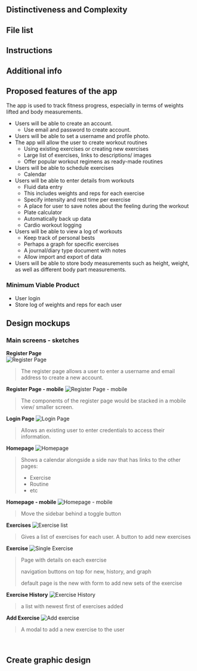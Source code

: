 ## Distinctiveness and Complexity


## File list


## Instructions


## Additional info



## Proposed features of the app

The app is used to track fitness progress, especially in terms of weights lifted and body measurements.

* Users will be able to create an account.
	* Use email and password to create account.
* Users will be able to set a username and profile photo.
* The app will allow the user to create workout routines
	* Using existing exercises or creating new exercises
	* Large list of exercises, links to descriptions/ images
	* Offer popular workout regimens as ready-made routines
* Users will be able to schedule exercises
	* Calendar
* Users will be able to enter details from workouts
	* Fluid data entry 
	* This includes weights and reps for each exercise
	* Specify intensity and rest time per exercise
	* A place for user to save notes about the feeling during the workout
	* Plate calculator
	* Automatically back up data
	* Cardio workout logging
* Users will be able to view a log of workouts
	* Keep track of personal bests
	* Perhaps a graph for specific exercises
	* A journal/diary type document with notes 
	* Allow import and export of data
* Users will be able to store body measurements such as height, weight, as well as different body part measurements.

### Minimum Viable Product

* User login
* Store log of weights and reps for each user


## Design mockups

### Main screens - sketches

**Register Page**  
![Register Page](/images/Register.jpg "Register web page")

> The register page allows a user to enter a username and email address to create a new account.

**Register Page - mobile**
![Register Page - mobile](/images/Register2.jpg)

> The components of the register page would be stacked in a mobile view/ smaller screen.

**Login Page**
![Login Page](/images/Login.jpg)

> Allows an existing user to enter credentials to access their information.

**Homepage**
![Homepage](/images/Homepage.jpg)

> Shows a calendar alongside a side nav that has links to the other pages: 
>
> * Exercise
> * Routine
> * etc

**Homepage - mobile**
![Homepage - mobile](/images/homepage-m.jpg)

> Move the sidebar behind a toggle button 

**Exercises**
![Exercise list](/images/exercises-list.jpg)

> Gives a list of exercises for each user.
> A button to add new exercises

**Exercise**
![Single Exercise](/images/single-exercise.jpg)

> Page with details on each exercise
>
> navigation buttons on top for new, history, and graph
> 
> default page is the new with form to add new sets of the exercise

**Exercise History**
![Exercise History](/images/exercise-history.jpg)

> a list with newest first of exercises added

**Add Exercise**
![Add exercise](/images/add-exercise.jpg)

> A modal to add a new exercise to the user

<br>

## Create graphic design